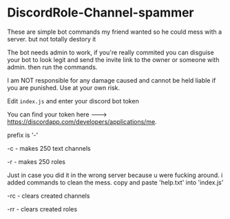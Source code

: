 # DiscordRole-Channel-spammer
These are simple bot commands my friend wanted so he could mess with a server. but not totally destory it 

The bot needs admin to work, if you're really commited you can disguise your bot  to look legit and send the invite link to  the owner or someone with admin. then run the commands.



I am  NOT responsible for any damage caused and cannot be held liable if you are punished.
Use at your own risk.




Edit `index.js` and enter your discord bot token

You can find your token here --->   https://discordapp.com/developers/applications/me.


prefix is '-'

-c          -  makes 250 text channels

-r          -  makes 250 roles 
  
Just in case you did it in the wrong server because u were fucking around. i added commands to clean the mess. 
copy and paste 'help.txt' into 'index.js' 

-rc          - clears created channels

-rr          - clears created roles

